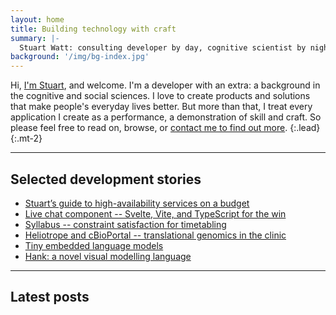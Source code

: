 ```yaml
---
layout: home
title: Building technology with craft
summary: |-
  Stuart Watt: consulting developer by day, cognitive scientist by night
background: '/img/bg-index.jpg'
---
```


Hi, [I'm Stuart](/about), and welcome. I'm a developer with an extra: a background
in the cognitive and social sciences. I love to create products and solutions that 
make people's everyday lives better. But more than that, I treat every
application I create as a performance, a demonstration of skill and craft. So 
please feel free to read on, browse, or [contact me to find out more](/contact).
{:.lead}
{:.mt-2}

<hr class="separator">

## Selected development stories

* [Stuart’s guide to high-availability services on a budget](2024/08/14/cheap-infrastructure)
* [Live chat component -- Svelte, Vite, and TypeScript for the win](/stories/chat)
* [Syllabus -- constraint satisfaction for timetabling](/stories/syllabus)
* [Heliotrope and cBioPortal -- translational genomics in the clinic](stories/translational)
* [Tiny embedded language models](/stories/embedded)
* [Hank: a novel visual modelling language](/stories/hank)

<hr class="separator">

## Latest posts